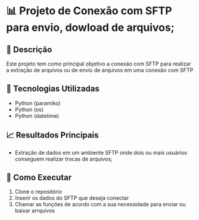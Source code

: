 # 📊 Projeto de Conexão com SFTP para envio, dowload de arquivos; 

## 📝 Descrição  
Este projeto tem como principal objetivo a conexáo com SFTP para realizar a extração de arquivos ou de envio de arquivos em uma conexão com SFTP 

## 🔧 Tecnologias Utilizadas  
- Python (paramiko)
- Python (os)
- Python (datetime)

## 📈 Resultados Principais  
- Extração de dados em um ambiente SFTP onde dois ou mais usuários conseguem realizar trocas de arquivos;

## 🚀 Como Executar  
1. Clone o repositório
2. Inserir os dados do SFTP que deseja conectar
3. Chamar as funções de acordo com a sua necessidade para enviar ou baixar arrquivos 
